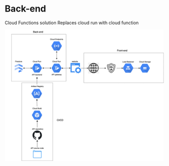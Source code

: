 # Back-end

Cloud Functions solution
Replaces cloud run with cloud function

![diagram](diagram.png)